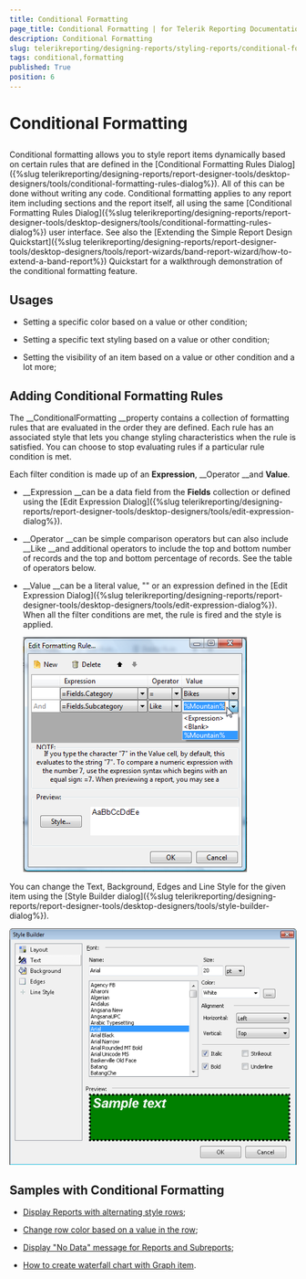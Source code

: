 ```yaml
---
title: Conditional Formatting
page_title: Conditional Formatting | for Telerik Reporting Documentation
description: Conditional Formatting
slug: telerikreporting/designing-reports/styling-reports/conditional-formatting
tags: conditional,formatting
published: True
position: 6
---
```


# Conditional Formatting



## 

Conditional formatting allows you to style report items dynamically based on certain rules that are defined in the
          [Conditional Formatting Rules Dialog]({%slug telerikreporting/designing-reports/report-designer-tools/desktop-designers/tools/conditional-formatting-rules-dialog%}).
          All of this can be done without writing any code.
          Conditional formatting applies to any report item including sections and the report itself, all using the same
          [Conditional Formatting Rules Dialog]({%slug telerikreporting/designing-reports/report-designer-tools/desktop-designers/tools/conditional-formatting-rules-dialog%}) user interface. See also the
          [Extending the Simple Report Design Quickstart]({%slug telerikreporting/designing-reports/report-designer-tools/desktop-designers/tools/report-wizards/band-report-wizard/how-to-extend-a-band-report%}) Quickstart for a walkthrough demonstration
          of the conditional formatting feature.
        

## Usages

* Setting a specific color based on a value or other condition;
            

* Setting a specific text styling based on a value or other condition;
            

* Setting the visibility of an item based on a value or other condition and a lot more;
            

## Adding Conditional Formatting Rules

The __ConditionalFormatting __property contains a collection of formatting rules that are evaluated in the order they are defined.
          Each rule has an associated style that lets you change styling characteristics when the rule is satisfied. You can choose to stop evaluating rules if
          a particular rule condition is met.
        

Each filter condition is made up of an __Expression__, __Operator __and __Value__.
        

* __Expression __can be a data field from the __Fields__ collection or defined using the
              [Edit Expression Dialog]({%slug telerikreporting/designing-reports/report-designer-tools/desktop-designers/tools/edit-expression-dialog%}).
            

* __Operator __can be simple comparison operators but can also include __Like __and additional operators to include the top and bottom number of records and the top and bottom percentage of records. See the table of operators below.
            

* __Value __can be a literal value, "<blank>" or an expression defined in the [Edit Expression Dialog]({%slug telerikreporting/designing-reports/report-designer-tools/desktop-designers/tools/edit-expression-dialog%}). When all the filter conditions are met, the rule is fired and the style is applied.
            

  
  ![](images/Style4.png)

You can change the Text, Background, Edges and Line Style for the given item using the [Style Builder dialog]({%slug telerikreporting/designing-reports/report-designer-tools/desktop-designers/tools/style-builder-dialog%}).
        

  
  ![](images/Style5.png)

## Samples with Conditional Formatting

* [Display Reports with alternating style rows](https://docs.telerik.com/reporting/knowledge-base/how-to-display-alternating-style-rows);
              

* [Change row color based on a value in the row](https://docs.telerik.com/reporting/knowledge-base/change-row-color-based-on-value);
            

* [Display "No Data" message for Reports and Subreports](https://docs.telerik.com/reporting/knowledge-base/how-to-display-no-data-message-for-reports-and-subreports);
            

* [How to create waterfall chart with Graph item](https://docs.telerik.com/reporting/knowledge-base/how-to-create-waterfall-chart-using-graph).
            
